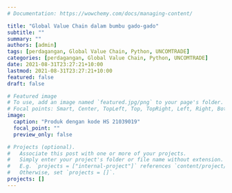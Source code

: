 ```yaml
---
# Documentation: https://wowchemy.com/docs/managing-content/

title: "Global Value Chain dalam bumbu gado-gado"
subtitle: ""
summary: ""
authors: [admin]
tags: [perdagangan, Global Value Chain, Python, UNCOMTRADE]
categories: [perdagangan, Global Value Chain, Python, UNCOMTRADE]
date: 2021-08-31T23:27:21+10:00
lastmod: 2021-08-31T23:27:21+10:00
featured: false
draft: false

# Featured image
# To use, add an image named `featured.jpg/png` to your page's folder.
# Focal points: Smart, Center, TopLeft, Top, TopRight, Left, Right, BottomLeft, Bottom, BottomRight.
image:
  caption: "Produk dengan kode HS 21039019"
  focal_point: ""
  preview_only: false

# Projects (optional).
#   Associate this post with one or more of your projects.
#   Simply enter your project's folder or file name without extension.
#   E.g. `projects = ["internal-project"]` references `content/project/deep-learning/index.md`.
#   Otherwise, set `projects = []`.
projects: []
---
```


